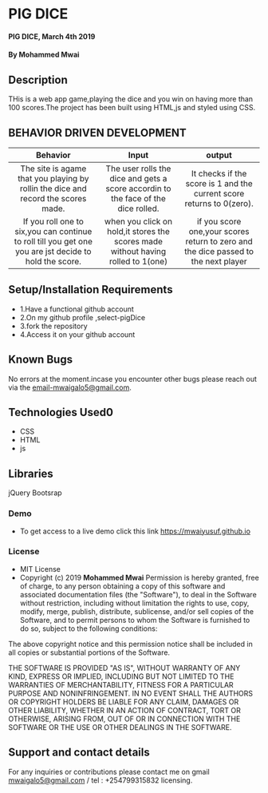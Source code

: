 
# PIG DICE
#### PIG DICE, March 4th 2019
#### By **Mohammed Mwai**
## Description
THis is a web app game,playing the dice and you win on having more than 100 scores.The project has been built using HTML,js and styled using CSS.
## BEHAVIOR DRIVEN DEVELOPMENT
| Behavior       | Input     | output|
| :-------------: | :-------------: | :-------------: |
| The site is agame that you playing by rollin the dice and record the scores made.   | The user rolls the dice and gets a score accordin to the face of the dice rolled.  | It checks if the score is 1 and the current score returns to 0(zero). |
| If you roll one to six,you can continue to roll till you get one you are jst decide to hold the score. | when you click on hold,it stores the scores made without having rolled to 1(one) | if you score one,your scores return to zero and the dice passed to the next player|
## Setup/Installation Requirements
* 1.Have a functional github account
* 2.On my github profile ,select-pigDice
* 3.fork the repository
* 4.Access it on your github account
## Known Bugs
No errors at the moment.incase you encounter other bugs please reach out via the email-mwaigalo5@gmail.com.
## Technologies Used0
* CSS
* HTML
* js
## Libraries
jQuery
Bootsrap
### Demo
 * To get access to a live demo click this link  https://mwaiyusuf.github.io

### License
* MIT License
* Copyright (c) 2019 **Mohammed Mwai**
Permission is hereby granted, free of charge, to any person obtaining a copy of this software and associated documentation files (the "Software"), to deal in the Software without restriction, including without limitation the rights to use, copy, modify, merge, publish, distribute, sublicense, and/or sell copies of the Software, and to permit persons to whom the Software is furnished to do so, subject to the following conditions:

The above copyright notice and this permission notice shall be included in all copies or substantial portions of the Software.

THE SOFTWARE IS PROVIDED "AS IS", WITHOUT WARRANTY OF ANY KIND, EXPRESS OR IMPLIED, INCLUDING BUT NOT LIMITED TO THE WARRANTIES OF MERCHANTABILITY, FITNESS FOR A PARTICULAR PURPOSE AND NONINFRINGEMENT. IN NO EVENT SHALL THE AUTHORS OR COPYRIGHT HOLDERS BE LIABLE FOR ANY CLAIM, DAMAGES OR OTHER LIABILITY, WHETHER IN AN ACTION OF CONTRACT, TORT OR OTHERWISE, ARISING FROM, OUT OF OR IN CONNECTION WITH THE SOFTWARE OR THE USE OR OTHER DEALINGS IN THE SOFTWARE.
## Support and contact details
For any inquiries or contributions please contact me on gmail mwaigalo5@gmail.com / tel : +254799315832
 licensing.
